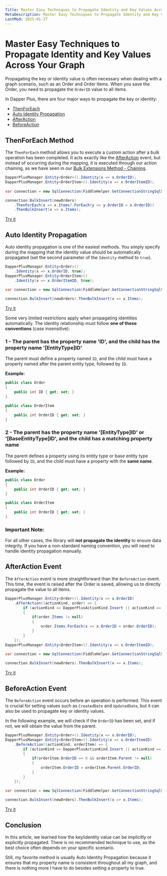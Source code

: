 ```yaml
---
Title: Master Easy Techniques to Propagate Identity and Key Values Across Your Graph 
MetaDescription: Master Easy Techniques to Propagate Identity and Key Values Across Your Graph 
LastMod: 2025-01-27
---
```


# Master Easy Techniques to Propagate Identity and Key Values Across Your Graph

Propagating the key or identity value is often necessary when dealing with a graph scenario, such as an Order and Order Items. When you save the Order, you need to propagate the `OrderID` value to all items.

In Dapper Plus, there are four major ways to propagate the key or identity:

- [ThenForEach](#thenforeach-method)
- [Auto Identity Propagation](#auto-identity-propagation)
- [AfterAction](#afteraction-event)
- [BeforeAction](#beforeaction-event)

## ThenForEach Method

The `ThenForEach` method allows you to execute a custom action after a bulk operation has been completed. It acts exactly like the [AfterAction](#afteraction-event) event, but instead of occurring during the mapping, it is executed through our action chaining, as we have seen in our [Bulk Extensions Method - Chaining](/bulk-extensions-methods#chaining-methods).

```csharp
DapperPlusManager.Entity<Order>().Identity(x => x.OrderID);
DapperPlusManager.Entity<OrderItem>().Identity(x => x.OrderItemID);
	
var connection = new SqlConnection(FiddleHelper.GetConnectionStringSqlServer());

connection.BulkInsert(newOrders)
	.ThenForEach(x => x.Items?.ForEach(y => y.OrderID = x.OrderID))
	.ThenBulkInsert(x => x.Items);
```
[Try it](https://dotnetfiddle.net/UoewoB)

## Auto Identity Propagation

Auto identity propagation is one of the easiest methods. You simply specify during the mapping that the identity value should be automatically propagated (set the second parameter of the `Identity` method to `true`).

```csharp
DapperPlusManager.Entity<Order>()
	.Identity(x => x.OrderID, true);		
DapperPlusManager.Entity<OrderItem>()
	.Identity(x => x.OrderItemID, true);
	
var connection = new SqlConnection(FiddleHelper.GetConnectionStringSqlServer());

connection.BulkInsert(newOrders).ThenBulkInsert(x => x.Items);
```
[Try it](https://dotnetfiddle.net/nyBt0T)

Some very limited restrictions apply when propagating identities automatically. The identity relationship must follow **one of these conventions** (case insensitive):

### 1 - The parent has the property name 'ID', and the child has the property name '[EntityType]ID'

The parent must define a property named `ID`, and the child must have a property named after the parent entity type, followed by `ID`.

**Example:**

```csharp
public class Order
{
    public int ID { get; set; }
}

public class OrderItem
{
    public int OrderID { get; set; }
}
```

### 2 - The parent has the property name '[EntityType]ID' or '[BaseEntityType]ID', and the child has a matching property name

The parent defines a property using its entity type or base entity type followed by `ID`, and the child must have a property with the **same name**.

**Example:**

```csharp
public class Order
{
    public int OrderID { get; set; }
}

public class OrderItem
{
    public int OrderID { get; set; }
}
```

### Important Note:

For all other cases, the library will **not propagate the identity** to ensure data integrity. If you have a non-standard naming convention, you will need to handle identity propagation manually.

## AfterAction Event

The `AfterAction` event is more straightforward than the `BeforeAction` event. This time, the event is raised after the Order is saved, allowing us to directly propagate the value to all items.

```csharp
DapperPlusManager.Entity<Order>().Identity(x => x.OrderID)
	.AfterAction((actionKind, order) => {
		if (actionKind == DapperPlusActionKind.Insert || actionKind == DapperPlusActionKind.Merge)
		{
			if(order.Items != null)
			{
				order.Items.ForEach(x => x.OrderID = order.OrderID);
			}
		}
	});
DapperPlusManager.Entity<OrderItem>().Identity(x => x.OrderItemID);
	
var connection = new SqlConnection(FiddleHelper.GetConnectionStringSqlServer());

connection.BulkInsert(newOrders).ThenBulkInsert(x => x.Items);
```

[Try it](https://dotnetfiddle.net/jQRbkk)

## BeforeAction Event

The `BeforeAction` event occurs before an operation is performed. This event is crucial for setting values such as `CreatedDate` and `UpdatedDate`, but it can also be used to propagate key or identity values.

In the following example, we will check if the `OrderID` has been set, and if not, we will obtain the value from the parent.

```csharp
DapperPlusManager.Entity<Order>().Identity(x => x.OrderID);		
DapperPlusManager.Entity<OrderItem>().Identity(x => x.OrderItemID)
	.BeforeAction((actionKind, orderItem) => {
		if (actionKind == DapperPlusActionKind.Insert || actionKind == DapperPlusActionKind.Merge)
		{
			if(orderItem.OrderID == 0 && orderItem.Parent != null)
			{
				orderItem.OrderID = orderItem.Parent.OrderID;
			}
		}
	});
	
var connection = new SqlConnection(FiddleHelper.GetConnectionStringSqlServer());

connection.BulkInsert(newOrders).ThenBulkInsert(x => x.Items);
```

[Try it](https://dotnetfiddle.net/NgQ0wE)

## Conclusion

In this article, we learned how the key/identity value can be implicitly or explicitly propagated. There is no recommended technique to use, as the best choice often depends on your specific scenario.

Still, my favorite method is usually Auto Identity Propagation because it ensures that my property name is consistent throughout all my graph, and there is nothing more I have to do besides setting a property to true.